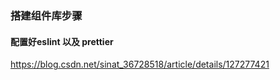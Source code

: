 ### 搭建组件库步骤   
#### 配置好eslint 以及 prettier
https://blog.csdn.net/sinat_36728518/article/details/127277421
